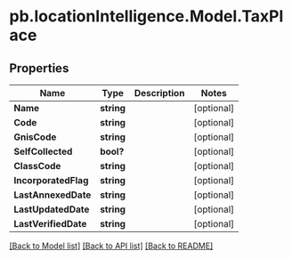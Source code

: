 # pb.locationIntelligence.Model.TaxPlace
## Properties

Name | Type | Description | Notes
------------ | ------------- | ------------- | -------------
**Name** | **string** |  | [optional] 
**Code** | **string** |  | [optional] 
**GnisCode** | **string** |  | [optional] 
**SelfCollected** | **bool?** |  | [optional] 
**ClassCode** | **string** |  | [optional] 
**IncorporatedFlag** | **string** |  | [optional] 
**LastAnnexedDate** | **string** |  | [optional] 
**LastUpdatedDate** | **string** |  | [optional] 
**LastVerifiedDate** | **string** |  | [optional] 

[[Back to Model list]](../README.md#documentation-for-models) [[Back to API list]](../README.md#documentation-for-api-endpoints) [[Back to README]](../README.md)

